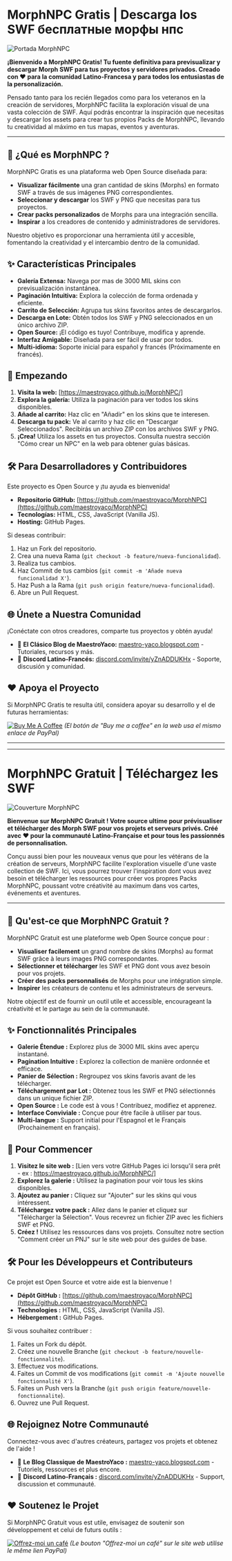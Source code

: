 # MorphNPC Gratis | Descarga los SWF  бесплатные морфы нпс

![Portada MorphNPC](Screenshot/Screenshot_01.png)

**¡Bienvenido a MorphNPC Gratis! Tu fuente definitiva para previsualizar y descargar Morph SWF para tus proyectos y servidores privados. Creado con ❤️ para la comunidad Latino-Francesa y para todos los entusiastas de la personalización.**

Pensado tanto para los recién llegados como para los veteranos en la creación de servidores, MorphNPC facilita la exploración visual de una vasta colección de SWF. Aquí podrás encontrar la inspiración que necesitas y descargar los assets para crear tus propios Packs de MorphNPC, llevando tu creatividad al máximo en tus mapas, eventos y aventuras.

---

## 🌟 ¿Qué es MorphNPC ?

MorphNPC Gratis es una plataforma web Open Source diseñada para:

*   **Visualizar fácilmente** una gran cantidad de skins (Morphs) en formato SWF a través de sus imágenes PNG correspondientes.
*   **Seleccionar y descargar** los SWF y PNG que necesitas para tus proyectos.
*   **Crear packs personalizados** de Morphs para una integración sencilla.
*   **Inspirar** a los creadores de contenido y administradores de servidores.

Nuestro objetivo es proporcionar una herramienta útil y accesible, fomentando la creatividad y el intercambio dentro de la comunidad.

## ✨ Características Principales

*   **Galería Extensa:** Navega por mas de 3000 MIL skins con previsualización instantánea.
*   **Paginación Intuitiva:** Explora la colección de forma ordenada y eficiente.
*   **Carrito de Selección:** Agrupa tus skins favoritos antes de descargarlos.
*   **Descarga en Lote:** Obtén todos los SWF y PNG seleccionados en un único archivo ZIP.
*   **Open Source:** ¡El código es tuyo! Contribuye, modifica y aprende.
*   **Interfaz Amigable:** Diseñada para ser fácil de usar por todos.
*   **Multi-idioma:** Soporte inicial para español y francés (Próximamente en francés).

## 🚀 Empezando

1.  **Visita la web:** [https://maestroyaco.github.io/MorphNPC/]
2.  **Explora la galería:** Utiliza la paginación para ver todos los skins disponibles.
3.  **Añade al carrito:** Haz clic en "Añadir" en los skins que te interesen.
4.  **Descarga tu pack:** Ve al carrito y haz clic en "Descargar Seleccionados". Recibirás un archivo ZIP con los archivos SWF y PNG.
5.  **¡Crea!** Utiliza los assets en tus proyectos. Consulta nuestra sección "Cómo crear un NPC" en la web para obtener guías básicas.

## 🛠️ Para Desarrolladores y Contribuidores

Este proyecto es Open Source y ¡tu ayuda es bienvenida!

*   **Repositorio GitHub:** [https://github.com/maestroyaco/MorphNPC](https://github.com/maestroyaco/MorphNPC)
*   **Tecnologías:** HTML, CSS, JavaScript (Vanilla JS).
*   **Hosting:** GitHub Pages.

Si deseas contribuir:
1.  Haz un Fork del repositorio.
2.  Crea una nueva Rama (`git checkout -b feature/nueva-funcionalidad`).
3.  Realiza tus cambios.
4.  Haz Commit de tus cambios (`git commit -m 'Añade nueva funcionalidad X'`).
5.  Haz Push a la Rama (`git push origin feature/nueva-funcionalidad`).
6.  Abre un Pull Request.

## 🌐 Únete a Nuestra Comunidad

¡Conéctate con otros creadores, comparte tus proyectos y obtén ayuda!

*   📜 **El Clásico Blog de MaestroYaco:** [maestro-yaco.blogspot.com](https://maestro-yaco.blogspot.com/) - Tutoriales, recursos y más.
*   💬 **Discord Latino-Francés:** [discord.com/invite/yZnADDUKHx](https://discord.com/invite/yZnADDUKHx) - Soporte, discusión y comunidad.

## ❤️ Apoya el Proyecto

Si MorphNPC Gratis te resulta útil, considera apoyar su desarrollo y el de futuras herramientas:

[![Buy Me A Coffee](https://img.shields.io/badge/Buy%20Me%20A%20Coffee-ffdd00?style=for-the-badge&logo=buy-me-a-coffee&logoColor=black)](https://www.paypal.com/cgi-bin/webscr?cmd=_donations&business=tutorialesyaco@gmail.com&item_name=Apoyo%20al%20proyecto%20MorphNPC%20y%20Futuras%20Tools¤cy_code=USD)
*(El botón de "Buy me a coffee" en la web usa el mismo enlace de PayPal)*

---
---

<!-- Versión en Francés -->

# MorphNPC Gratuit | Téléchargez les SWF

![Couverture MorphNPC](Screenshot/Screenshot_01.png)

**Bienvenue sur MorphNPC Gratuit ! Votre source ultime pour prévisualiser et télécharger des Morph SWF pour vos projets et serveurs privés. Créé avec ❤️ pour la communauté Latino-Française et pour tous les passionnés de personnalisation.**

Conçu aussi bien pour les nouveaux venus que pour les vétérans de la création de serveurs, MorphNPC facilite l'exploration visuelle d'une vaste collection de SWF. Ici, vous pourrez trouver l'inspiration dont vous avez besoin et télécharger les ressources pour créer vos propres Packs MorphNPC, poussant votre créativité au maximum dans vos cartes, événements et aventures.

---

## 🌟 Qu'est-ce que MorphNPC Gratuit ?

MorphNPC Gratuit est une plateforme web Open Source conçue pour :

*   **Visualiser facilement** un grand nombre de skins (Morphs) au format SWF grâce à leurs images PNG correspondantes.
*   **Sélectionner et télécharger** les SWF et PNG dont vous avez besoin pour vos projets.
*   **Créer des packs personnalisés** de Morphs pour une intégration simple.
*   **Inspirer** les créateurs de contenu et les administrateurs de serveurs.

Notre objectif est de fournir un outil utile et accessible, encourageant la créativité et le partage au sein de la communauté.

## ✨ Fonctionnalités Principales

*   **Galerie Étendue :** Explorez plus de 3000 MIL skins avec aperçu instantané.
*   **Pagination Intuitive :** Explorez la collection de manière ordonnée et efficace.
*   **Panier de Sélection :** Regroupez vos skins favoris avant de les télécharger.
*   **Téléchargement par Lot :** Obtenez tous les SWF et PNG sélectionnés dans un unique fichier ZIP.
*   **Open Source :** Le code est à vous ! Contribuez, modifiez et apprenez.
*   **Interface Conviviale :** Conçue pour être facile à utiliser par tous.
*   **Multi-langue :** Support initial pour l'Espagnol et le Français (Prochainement en français).

## 🚀 Pour Commencer

1.  **Visitez le site web :** [Lien vers votre GitHub Pages ici lorsqu'il sera prêt - ex : https://maestroyaco.github.io/MorphNPC/]
2.  **Explorez la galerie :** Utilisez la pagination pour voir tous les skins disponibles.
3.  **Ajoutez au panier :** Cliquez sur "Ajouter" sur les skins qui vous intéressent.
4.  **Téléchargez votre pack :** Allez dans le panier et cliquez sur "Télécharger la Sélection". Vous recevrez un fichier ZIP avec les fichiers SWF et PNG.
5.  **Créez !** Utilisez les ressources dans vos projets. Consultez notre section "Comment créer un PNJ" sur le site web pour des guides de base.

## 🛠️ Pour les Développeurs et Contributeurs

Ce projet est Open Source et votre aide est la bienvenue !

*   **Dépôt GitHub :** [https://github.com/maestroyaco/MorphNPC](https://github.com/maestroyaco/MorphNPC)
*   **Technologies :** HTML, CSS, JavaScript (Vanilla JS).
*   **Hébergement :** GitHub Pages.

Si vous souhaitez contribuer :
1.  Faites un Fork du dépôt.
2.  Créez une nouvelle Branche (`git checkout -b feature/nouvelle-fonctionnalite`).
3.  Effectuez vos modifications.
4.  Faites un Commit de vos modifications (`git commit -m 'Ajoute nouvelle fonctionnalité X'`).
5.  Faites un Push vers la Branche (`git push origin feature/nouvelle-fonctionnalite`).
6.  Ouvrez une Pull Request.

## 🌐 Rejoignez Notre Communauté

Connectez-vous avec d'autres créateurs, partagez vos projets et obtenez de l'aide !

*   📜 **Le Blog Classique de MaestroYaco :** [maestro-yaco.blogspot.com](https://maestro-yaco.blogspot.com/) - Tutoriels, ressources et plus encore.
*   💬 **Discord Latino-Français :** [discord.com/invite/yZnADDUKHx](https://discord.com/invite/yZnADDUKHx) - Support, discussion et communauté.

## ❤️ Soutenez le Projet

Si MorphNPC Gratuit vous est utile, envisagez de soutenir son développement et celui de futurs outils :

[![Offrez-moi un café](https://img.shields.io/badge/Offrez%20moi%20un%20caf%C3%A9-ffdd00?style=for-the-badge&logo=buy-me-a-coffee&logoColor=black)](https://www.paypal.com/cgi-bin/webscr?cmd=_donations&business=tutorialesyaco@gmail.com&item_name=Soutien%20au%20projet%20MorphNPC%20et%20futurs%20outils¤cy_code=USD)
*(Le bouton "Offrez-moi un café" sur le site web utilise le même lien PayPal)*